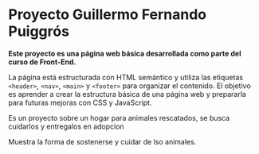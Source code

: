 # Proyecto Guillermo Fernando Puiggrós

**Este proyecto es una página web básica desarrollada como parte del curso de Front-End.**

La página está estructurada con HTML semántico y utiliza las etiquetas `<header>`,
`<nav>`, `<main>` y `<footer>` para organizar el contenido. El objetivo es aprender a crear la
estructura básica de una página web y prepararla para futuras mejoras con CSS y JavaScript.

Es un proyecto sobre un hogar para animales rescatados, se busca cuidarlos y entregalos en adopcion

Muestra la forma de sostenerse y cuidar de lso animales.
